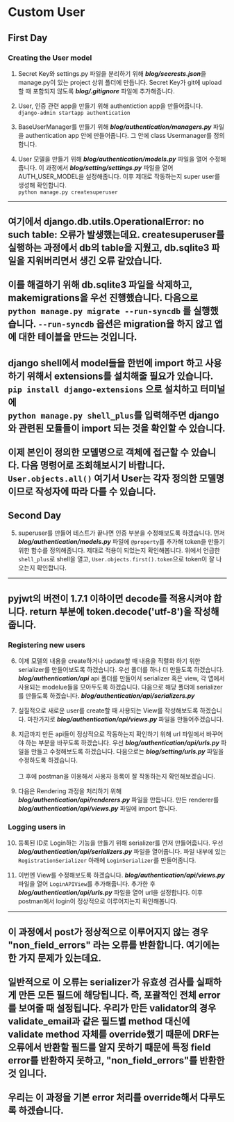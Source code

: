 # Custom User
## First Day

### Creating the User model
1. Secret Key와 settings.py 파일을 분리하기 위해 <b>*blog/secrests.json*</b>을 manage.py이 있는 project 상위 폴더에 만듭니다. Secret Key가 git에 upload할 때 포함되지 않도록 <b>*blog/.gitignore*</b> 파일에 추가해줍니다.

2. User, 인증 관련 app을 만들기 위해 authentiction app을 만들어줍니다.  
`django-admin startapp authentication`

3. BaseUserManager를 만들기 위해 <b>*blog/authentication/managers.py*</b> 파일을 authentication app 안에 만들어줍니다. 그 안에 class Usermanager를 정의합니다.

4. User 모델을 만들기 위해 <b>*blog/authentication/models.py*</b> 파일을 열어 수정해줍니다. 이 과정에서 <b>*blog/setting/settings.py*</b> 파일을 열어 AUTH_USER_MODEL을 설정해줍니다. 이후 제대로 작동하는지 super user를 생성해 확인합니다.  
`python manage.py createsuperuser`

----
여기에서 django.db.utils.OperationalError: no such table: 오류가 발생했는데요. createsuperuser를 실행하는 과정에서 db의 table을 지웠고, db.sqlite3 파일을 지워버리면서 생긴 오류 같았습니다.<br><br>이를 해결하기 위해 db.sqlite3 파일을 삭제하고, makemigrations을 우선 진행했습니다. 다음으로 `python manage.py migrate --run-syncdb` 를 실행했습니다. `--run-syncdb` 옵션은 migration을 하지 않고 앱에 대한 테이블을 만드는 것입니다.
----

django shell에서 model들을 한번에 import 하고 사용하기 위해서 extensions를 설치해줄 필요가 있습니다. `pip install django-extensions` 으로 설치하고 터미널에<br>`python manage.py shell_plus`를 입력해주면 django와 관련된 모듈들이 import 되는 것을 확인할 수 있습니다.<br><br>이제 본인이 정의한 모델명으로 객체에 접근할 수 있습니다. 다음 명령어로 조회해보시기 바랍니다. `User.objects.all()` 여기서 User는 각자 정의한 모델명이므로 작성자에 따라 다를 수 있습니다.
----

## Second Day

5. superuser를 만들어 테스트가 끝나면 인증 부분을 수정해보도록 하겠습니다. 먼저 <b>*blog/authentication/models.py*</b> 파일에 `@property`를 추가해 token을 만들기 위한 함수를 정의해줍니다. 제대로 적용이 되었는지 확인해봅니다. 위에서 언급한 `shell_plus`로 shell을 열고, `User.objects.first().token`으로 token이 잘 나오는지 확인합니다.
----
pyjwt의 버전이 1.7.1 이하이면 decode를 적용시켜야 합니다. return 부분에 token.decode('utf-8')을 작성해줍니다. 
----
### Registering new users
6. 이제 모델의 내용을 create하거나 update할 때 내용을 직렬화 하기 위한 serializer를 만들어보도록 하겠습니다. 우선 폴더를 하나 더 만들도록 하겠습니다. <b>*blog/authentication/api*</b> api 폴더를 만들어서 serializer 혹은 view, 각 앱에서 사용되는 modelue들을 모아두도록 하겠습니다. 다음으로 해당 폴더에 serializer를 만들도록 하겠습니다. <b>*blog/authentication/api/serializers.py*</b>

7. 실질적으로 새로운 user를 create할 때 사용되는 View를 작성해보도록 하겠습니다. 마찬가지로 <b>*blog/authentication/api/views.py*</b> 파일을 만들어주겠습니다.

8. 지금까지 만든 api들이 정상적으로 작동하는지 확인하기 위해 url 파일에서 바꾸어야 하는 부분을 바꾸도록 하겠습니다. 우선 <b>*blog/authentication/api/urls.py*</b> 파일을 만들고 수정해보도록 하겠습니다. 다음으로는 <b>*blog/setting/urls.py*</b> 파일을 수정하도록 하겠습니다.<br><br>그 후에 postman을 이용해서 사용자 등록이 잘 작동하는지 확인해보겠습니다.

9. 다음은 Rendering 과정을 처리하기 위해 <b>*blog/authentication/api/renderers.py*</b> 파일을 만듭니다. 만든 renderer를 <b>*blog/authentication/api/views.py*</b> 파일에 import 합니다.

### Logging users in
10. 등록된 ID로 Login하는 기능을 만들기 위해 serializer를 먼저 만들어줍니다. 우선 <b>*blog/authentication/api/serializers.py*</b> 파일을 열어줍니다. 파일 내부에 있는 `RegistrationSerializer` 아래에 `LoginSerializer`를 만들어줍니다.

11. 이번엔 View를 수정해보도록 하겠습니다. <b>*blog/authentication/api/views.py*</b> 파일을 열어 `LoginAPIView`를 추가해줍니다. 추가한 후 <b>*blog/authentication/api/urls.py*</b> 파일을 열어 url을 설정합니다. 이후 postman에서 login이 정상적으로 이루어지는지 확인해봅니다.

----
이 과정에서 post가 정상적으로 이루어지지 않는 경우 "non_field_errors" 라는 오류를 반환합니다. 여기에는 한 가지 문제가 있는데요.<br><br> 일반적으로 이 오류는 serializer가 유효성 검사를 실패하게 만든 모든 필드에 해당됩니다. 즉, 포괄적인 전체 error를 보여줄 때 설정됩니다. 우리가 만든 validator의 경우 validate_email과 같은 필드별 method 대신에 validate method 자체를 override했기 때문에 DRF는 오류에서 반환할 필드를 알지 못하기 때문에 특정 field error를 반환하지 못하고, "non_field_errors"를 반환한 것 입니다.<br><br> 우리는 이 과정을 기본 error 처리를 override해서 다루도록 하겠습니다.
----

